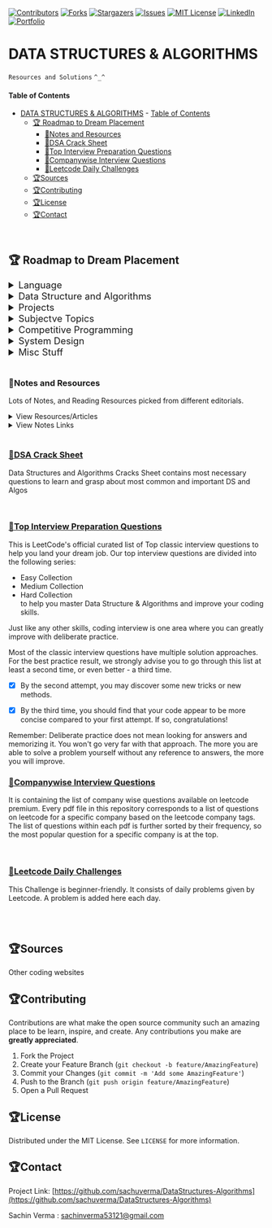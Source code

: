 [![Contributors][contributors-sachu]][contributors-url]
[![Forks][forks-sachu]][forks-url]
[![Stargazers][stars-sachu]][stars-url]
[![Issues][issues-sachu]][issues-url]
[![MIT License][license-sachu]][license-url]
[![LinkedIn][linkedin-sachu]][linkedin-url]
[![Portfolio][portfolio-sachu]][portfolio-url]

# DATA STRUCTURES & ALGORITHMS
`Resources and Solutions` `^_^`


#### Table of Contents

- [DATA STRUCTURES & ALGORITHMS](#data-structures--algorithms)
      - [Table of Contents](#table-of-contents)
  - [🏆 Roadmap to Dream Placement](#-roadmap-to-dream-placement)
    - [🔰Notes and Resources](#notes-and-resources)
    - [🔰DSA Crack Sheet](#dsa-crack-sheet)
    - [🔰Top Interview Preparation Questions](#top-interview-preparation-questions)
    - [🔰Companywise Interview Questions](#companywise-interview-questions)
    - [🔰Leetcode Daily Challenges](#leetcode-daily-challenges)
  - [🏆Sources](#sources)
  - [🏆Contributing](#contributing)
  - [🏆License](#license)
  - [🏆Contact](#contact)
  

<br />

## 🏆 Roadmap to Dream Placement
<details>
  <summary style="font-size:1.15rem;">Language</summary>
  
  - Intent
    * Familiarity with Syntax
    * Familiarity with all keywords & Basic Concepts
    * main focus is on, that are you comfortable in writing code with your preferred language
  - Choices
     * C++
       * Refrences:    
         1️⃣ [cpprefrences](https://en.cppreference.com/w/cpp)   
         2️⃣ [tutorialspoint](https://www.tutorialspoint.com/cplusplus/index.htm)   
         3️⃣ [cplusplus](http://www.cplusplus.com/reference/)     
       * Time Required:    
         1️⃣ 1-2 weeks   
         2️⃣ 1-2 hrs/day   
     * Java
       * Refrences:   
         1️⃣ [Tutorialpoint](https://www.tutorialspoint.com/java/index.htm)   
         2️⃣ [GFG](https://www.geeksforgeeks.org/java/)   
       * Time Required: same as above    
     * Python
       * Refrences:    
         1️⃣ [Tutorialspoint](https://www.tutorialspoint.com/python/index.htm)   
         2️⃣ [w3schools](https://www.w3schools.com/python/)   
       * Time Required: same as above
       * **Important Callout:** Some companies don't allow python as a coice in their online coding test, so prepare accordingly
</details>

<details>
  <summary style="font-size:1.15rem;">Data Structure and Algorithms</summary>

  * Without this, No Software Engineering Interview, in a tech giant can be cracked
    * Follow the DSA Crack Sheet List given below
    * Time Required:    
      1️⃣ 2-3 months   
      2️⃣ 6-8 questions/day   
      3️⃣ 3-6 hrs/day   

</details>

<details>
  <summary style="font-size:1.15rem;">Projects</summary>
  
  * You need some projects to showcase your skills to your interviewer
    * Choices:   
      1️⃣ Mobile Development   
      2️⃣ Web Development    
      3️⃣ Machine Leraning    
      4️⃣ Some other stuff (like, Blockchain, IOT, etc)   
    * Time Required: 3 months (doing on weekends 6-8 hours)   

</details>

<details>
  <summary style="font-size:1.15rem;">Subjectve Topics</summary>
  
  * Do a Subsequent reading, revision any day you get time    
    1️⃣ Operating System   
    2️⃣ OOPS, Object Oriented Skills   
    3️⃣ DBMS, Databse Management    
    4️⃣ Computer Networking    
  
</details>

<details>
  <summary style="font-size:1.15rem;">Competitive Programming</summary>

  * CP needs time, it's not somthing thant you can master in 2 months, We will get comfortable with online platorms and get a taste of competitive programming
  * Leetcode questions nearly 150-200 questions
    * Category:    
      1️⃣ Easy: 30%    
      2️⃣ Medium: 50%  
      3️⃣ Hard: 20%   
  * If time allows then go for Codeforces div2 Level A,B and C question
  * Time Required:   
    1️⃣ 150-200 Questions   
    2️⃣ 2 months   
    3️⃣ 3-4 Ques/day   

</details>

<details>
  <summary style="font-size:1.15rem;">System Design</summary>

  * Tech Level:    
    1️⃣ System's overview like we will use this queue with DynamoDB and a acheduler with justification of why we are using this DB, SQS, SNS, multithreading, etc.    
    2️⃣ for SDE-1 equivalent positions, this level is somewhat rare    
  * Normal Understanding:    
    1️⃣ knowledge of dividing system & creating a rough DFD of system   
    2️⃣ knowledge of DB Schema creation   
    3️⃣ able to create problem-solving logic or not    
    4️⃣ Time Required: Just need some reading of artiles/notes, can be pursued parallely     
  * Great Resources:    
    1️⃣ [Grokking](https://github.com/lei-hsia/grokking-system-design/blob/master/README.md)   
    2️⃣ [Primer](https://github.com/donnemartin/system-design-primer/blob/master/README.md)   
</details>

<details>
  <summary style="font-size:1.15rem;">Misc Stuff</summary>

  * [Aptitude/Reasoning](https://www.geeksforgeeks.org/quiz-corner-gq/)    
    1️⃣ Do some mock tests to gain confidence   
  * Basic Programming MCQ   
    1️⃣ [C/C++/Java/Python fundamentals](https://www.geeksforgeeks.org/quiz-corner-gq/)    
    2️⃣ Print output type questions   
    3️⃣ Time/space complexity Questions   
    4️⃣ [SQL Queries](https://www.geeksforgeeks.org/dbms-gq/sql-gq/)    
  * [Puzzles](https://www.geeksforgeeks.org/puzzles/)    
  * [Always go through 50-60 interview experiences before interview](https://www.geeksforgeeks.org/company-interview-corner/)   
</details>

<br />

###  🔰Notes and Resources
Lots of Notes, and Reading Resources picked from different editorials.

<details>
  <summary>View Resources/Articles</summary>

  - [📚30 Days SDE Sheet](https://docs.google.com/document/d/1SM92efk8oDl8nyVw8NHPnbGexTS9W-1gmTEYfEurLWQ/edit)
  - [📚CPP Data Structures, Algorithms, and STL Sheet](./Resources/Articles/CPP-STL.md)
  - [📚CPP Syntax Cheet Sheet](./Resources/Articles/CPP-SYNTAX.md)
</details>

<details>
  <summary>View Notes Links</summary>
  
  - [📒Dynamic Programming and Bit Masking](./Resources/Notes/Dynamic%20Programming%20and%20Bit%20Masking.md)
  - [📒Disjoint Set Union (Union Find)](./Resources/Notes/Disjoint%20Set%20Union.md)
</details>

<br />

###  [🔰DSA Crack Sheet](./DSA%20Crack%20Sheet)
Data Structures and Algorithms Cracks Sheet contains most necessary questions to learn and grasp about most common and important DS and Algos 
  <!-- ### [Questions List](./DSA%20Crack%20Sheet) -->

<br />


###  [🔰Top Interview Preparation Questions](./Leetcode%20Top%20Interview%20Questions)
This is LeetCode's official curated list of Top classic interview questions to help you land your dream job. Our top interview questions are divided into the following series:

- Easy Collection
- Medium Collection
- Hard Collection    
to help you master Data Structure & Algorithms and improve your coding skills.

Just like any other skills, coding interview is one area where you can greatly improve with deliberate practice.

Most of the classic interview questions have multiple solution approaches. For the best practice result, we strongly advise you to go through this list at least a second time, or even better - a third time.

- [x] By the second attempt, you may discover some new tricks or new methods. 

- [x] By the third time, you should find that your code appear to be more concise compared to your first attempt. If so, congratulations!

Remember: Deliberate practice does not mean looking for answers and memorizing it. You won't go very far with that approach. The more you are able to solve a problem yourself without any reference to answers, the more you will improve.
<br />

###  [🔰Companywise Interview Questions](./Companywise%20Questions)
It is containing the list of company wise questions available on leetcode premium.
Every pdf file in this repository corresponds to a list of questions on leetcode for a specific company based on the leetcode company tags. The list of questions within each pdf is further sorted by their frequency, so the most popular question for a specific company is at the top.
<!-- ### [Question List](./Companywise%20Questions)   -->

<br />

###  [🔰Leetcode Daily Challenges](./Leetcode%20Daily%20Challenge)
This Challenge is beginner-friendly. It consists of daily problems given by Leetcode. 
A problem is added here each day.

<br />
<br />

## 🏆Sources
Other coding websites

<!-- CONTRIBUTING -->
## 🏆Contributing

Contributions are what make the open source community such an amazing place to be learn, inspire, and create. Any contributions you make are **greatly appreciated**.

1. Fork the Project
2. Create your Feature Branch (`git checkout -b feature/AmazingFeature`)
3. Commit your Changes (`git commit -m 'Add some AmazingFeature'`)
4. Push to the Branch (`git push origin feature/AmazingFeature`)
5. Open a Pull Request



<!-- LICENSE -->
## 🏆License

Distributed under the MIT License. See `LICENSE` for more information.


<!-- CONTACT -->
## 🏆Contact

Project Link: [https://github.com/sachuverma/DataStructures-Algorithms](https://github.com/sachuverma/DataStructures-Algorithms)

Sachin Verma : [sachinverma53121@gmail.com](sachinverma53121.gmail.com)




<!-- MARKDOWN LINKS & IMAGES -->
[contributors-sachu]: https://img.shields.io/github/contributors/sachuverma/DataStructures-Algorithms.svg?style=flat-square
[contributors-url]: https://github.com/sachuverma/DataStructures-Algorithms/graphs/contributors
[forks-sachu]: https://img.shields.io/github/forks/sachuverma/DataStructures-Algorithms.svg?style=flat-square
[forks-url]: https://github.com/sachuverma/DataStructures-Algorithms/network/members
[stars-sachu]: https://img.shields.io/github/stars/sachuverma/DataStructures-Algorithms.svg?style=flat-square
[stars-url]: https://github.com/sachuverma/DataStructures-Algorithms/stargazers
[issues-sachu]: https://img.shields.io/github/issues/sachuverma/DataStructures-Algorithms.svg?style=flat-square
[issues-url]: https://github.com/sachuverma/DataStructures-Algorithms/issues
[license-sachu]: https://img.shields.io/github/license/sachuverma/DataStructures-Algorithms.svg?style=flat-square
[license-url]: https://github.com/sachuverma/DataStructures-Algorithms/blob/master/LICENSE
[linkedin-sachu]: https://img.shields.io/badge/LinkedIn--yellow?style=flat-square&logo=linkedin
[linkedin-url]: https://www.linkedin.com/in/sachuverma/
[portfolio-sachu]: https://img.shields.io/badge/Portfolio--red?style=flat-square&logo=clickup
[portfolio-url]: https://sachin-verma.netlify.app/



